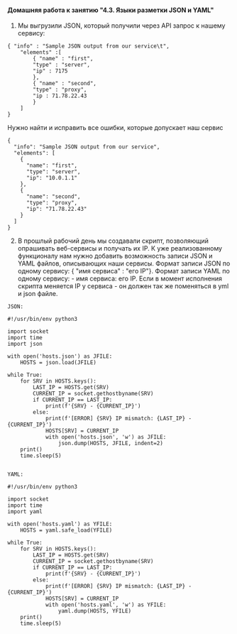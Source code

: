 #### Домашняя работа к занятию "4.3. Языки разметки JSON и YAML"

1. Мы выгрузили JSON, который получили через API запрос к нашему сервису:
```
{ "info" : "Sample JSON output from our service\t",
    "elements" :[
        { "name" : "first",
        "type" : "server",
        "ip" : 7175 
        },
        { "name" : "second",
        "type" : "proxy",
        "ip : 71.78.22.43
        }
    ]
}
```
Нужно найти и исправить все ошибки, которые допускает наш сервис

```
{
  "info": "Sample JSON output from our service",
  "elements": [
    {
      "name": "first",
      "type": "server",
      "ip": "10.0.1.1"
    },
    {
      "name": "second",
      "type": "proxy",
      "ip": "71.78.22.43"
    }
  ]
}
```
2. В прошлый рабочий день мы создавали скрипт, позволяющий опрашивать веб-сервисы и получать их IP. К уже реализованному функционалу нам нужно добавить возможность записи JSON и YAML файлов, описывающих наши сервисы. Формат записи JSON по одному сервису: { "имя сервиса" : "его IP"}. Формат записи YAML по одному сервису: - имя сервиса: его IP. Если в момент исполнения скрипта меняется IP у сервиса - он должен так же поменяться в yml и json файле.
```
JSON:

#!/usr/bin/env python3

import socket
import time
import json

with open('hosts.json') as JFILE:
    HOSTS = json.load(JFILE)   

while True:    
    for SRV in HOSTS.keys():
        LAST_IP = HOSTS.get(SRV)
        CURRENT_IP = socket.gethostbyname(SRV)    
        if CURRENT_IP == LAST_IP:
            print(f'{SRV} - {CURRENT_IP}')
        else:
            print(f'[ERROR] {SRV} IP mismatch: {LAST_IP} - {CURRENT_IP}')
            HOSTS[SRV] = CURRENT_IP
            with open('hosts.json', 'w') as JFILE:
                json.dump(HOSTS, JFILE, indent=2)           
    print()    
    time.sleep(5)
```
```

YAML:

#!/usr/bin/env python3

import socket
import time
import yaml

with open('hosts.yaml') as YFILE:
    HOSTS = yaml.safe_load(YFILE)

while True:    
    for SRV in HOSTS.keys():
        LAST_IP = HOSTS.get(SRV)
        CURRENT_IP = socket.gethostbyname(SRV)    
        if CURRENT_IP == LAST_IP:
            print(f'{SRV} - {CURRENT_IP}')
        else:
            print(f'[ERROR] {SRV} IP mismatch: {LAST_IP} - {CURRENT_IP}')
            HOSTS[SRV] = CURRENT_IP
            with open('hosts.yaml', 'w') as YFILE:
                yaml.dump(HOSTS, YFILE)           
    print()    
    time.sleep(5)
```
